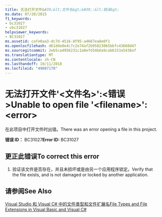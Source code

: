 ```yaml
---
title: 无法打开文件&#39;&lt;文件名&gt;&#39;:&lt;错误&gt;
ms.date: 07/20/2015
f1_keywords:
- bc31027
- vbc31027
helpviewer_keywords:
- BC31027
ms.assetid: cafe0aa3-dc7d-4516-8f95-a4667ea8e0f1
ms.openlocfilehash: d61dde8e4c7c2e74af2b95823065bbfc43660d47
ms.sourcegitcommit: 2eb5ca4956231c1a0efd34b6a9cab6153a5438af
ms.translationtype: MT
ms.contentlocale: zh-CN
ms.lasthandoff: 10/11/2018
ms.locfileid: "49087170"
---
```

# <a name="unable-to-open-file-39ltfilenamegt39-lterrorgt"></a><span data-ttu-id="26da9-102">无法打开文件&#39;&lt;文件名&gt;&#39;:&lt;错误&gt;</span><span class="sxs-lookup"><span data-stu-id="26da9-102">Unable to open file &#39;&lt;filename&gt;&#39;: &lt;error&gt;</span></span>
<span data-ttu-id="26da9-103">在此项目中打开文件时出错。</span><span class="sxs-lookup"><span data-stu-id="26da9-103">There was an error opening a file in this project.</span></span>  
  
 <span data-ttu-id="26da9-104">**错误 ID：** BC31027</span><span class="sxs-lookup"><span data-stu-id="26da9-104">**Error ID:** BC31027</span></span>  
  
## <a name="to-correct-this-error"></a><span data-ttu-id="26da9-105">更正此错误</span><span class="sxs-lookup"><span data-stu-id="26da9-105">To correct this error</span></span>  
  
1.  <span data-ttu-id="26da9-106">验证该文件是否存在，并且未损坏或是由另一个应用程序锁定。</span><span class="sxs-lookup"><span data-stu-id="26da9-106">Verify that the file exists, and is not damaged or locked by another application.</span></span>  
  
## <a name="see-also"></a><span data-ttu-id="26da9-107">请参阅</span><span class="sxs-lookup"><span data-stu-id="26da9-107">See Also</span></span>  
 [<span data-ttu-id="26da9-108">Visual Studio 和 Visual C# 中的文件类型和文件扩展名</span><span class="sxs-lookup"><span data-stu-id="26da9-108">File Types and File Extensions in Visual Basic and Visual C#</span></span>](https://msdn.microsoft.com/library/f793852c-da06-4d52-a826-65f635844772)
